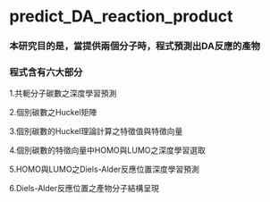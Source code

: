 # predict_DA_reaction_product

### 本研究目的是，當提供兩個分子時，程式預測出DA反應的產物

### 程式含有六大部分

1.共軛分子碳數之深度學習預測

2.個別碳數之Huckel矩陣

3.個別碳數的Huckel理論計算之特徵值與特徵向量

4.個別碳數的特徵向量中HOMO與LUMO之深度學習選取

5.HOMO與LUMO之Diels-Alder反應位置深度學習預測

6.Diels-Alder反應位置之產物分子結構呈現
